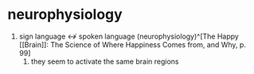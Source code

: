 # neurophysiology
1. sign language ↮ spoken language (neurophysiology)^[The Happy [[Brain]]: The Science of Where Happiness Comes from, and Why, p. 99]
	1. they seem to activate the same brain regions